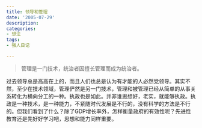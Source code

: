 ```yaml
---
title: 领导和管理
date: '2005-07-29'
description:
categories:
- 想法
tags:
- 强人日记

---
```


> 管理是一门技术，统治者因擅长管理而成为统治者。

过去领导总是高高在上的，而且人们也总是认为有才能的人必然党领导。其实不然，至少在技术领域，管理俨然是另一门技术，管理和被管理已经从简单的从事关系转化为横向分工的一种。执政也是如此。并非谁思想好，老实，就能够执政。执政是一种技术，是一种能力，不紧随时代发展是不行的，没有科学的方法是不行的。但我们看到了什么？除了GDP增长率外，怎样衡量政府的有效性呢？先进性教育还是先好好学习吧，思想和能力同样重要。